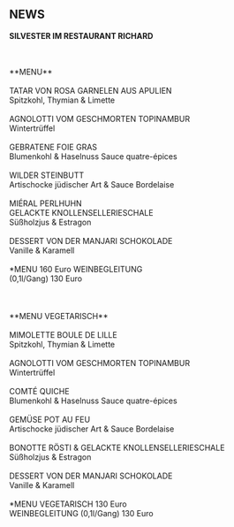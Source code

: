 ## NEWS
  

**SILVESTER IM RESTAURANT RICHARD**  

<br>
<br>
**MENU**<br>
<br>
TATAR VON ROSA GARNELEN AUS APULIEN<br>
Spitzkohl, Thymian & Limette<br>
<br>
AGNOLOTTI VOM GESCHMORTEN TOPINAMBUR<br>
Wintertrüffel<br>
<br>
GEBRATENE FOIE GRAS<br>
Blumenkohl & Haselnuss Sauce quatre-épices<br>
<br>
WILDER STEINBUTT<br>
Artischocke jüdischer Art & Sauce Bordelaise<br>
<br>
MIÉRAL PERLHUHN <br>
GELACKTE KNOLLENSELLERIESCHALE<br>
Süßholzjus & Estragon<br>
<br>
DESSERT VON DER MANJARI SCHOKOLADE<br>
Vanille & Karamell<br>
<br>
*MENU 160 Euro WEINBEGLEITUNG <br>
(0,1l/Gang) 130 Euro<br>
<br>
<br>
<br>
**MENU VEGETARISCH**<br>
<br>
MIMOLETTE BOULE DE LILLE<br>
Spitzkohl, Thymian & Limette<br>
<br>
AGNOLOTTI VOM GESCHMORTEN TOPINAMBUR<br>
Wintertrüffel<br>
<br>
COMTÉ QUICHE<br>
Blumenkohl & Haselnuss Sauce quatre-épices<br>
<br>
GEMÜSE POT AU FEU<br>
Artischocke jüdischer Art & Sauce Bordelaise<br>
<br>
BONOTTE RÖSTI & GELACKTE KNOLLENSELLERIESCHALE<br>
Süßholzjus & Estragon<br>
<br>
DESSERT VON DER MANJARI SCHOKOLADE<br>
Vanille & Karamell<br>
<br>
*MENU VEGETARISCH 130 Euro <br>
WEINBEGLEITUNG (0,1l/Gang) 130 Euro<br>


